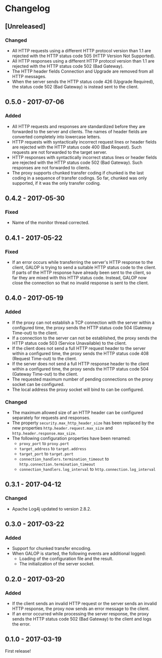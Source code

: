 # Changelog


## [Unreleased]

### Changed

- All HTTP requests using a different HTTP protocol version than 1.1 are
  rejected with the HTTP status code 505 (HTTP Version Not Supported).
- All HTTP responses using a different HTTP protocol version than 1.1 are
  rejected with the HTTP status code 502 (Bad Gateway).
- The HTTP header fields Connection and Upgrade are removed from all HTTP
  messages.
- When the server sends the HTTP status code 426 (Upgrade Required), the status
  code 502 (Bad Gateway) is instead sent to the client.


## 0.5.0 - 2017-07-06

### Added

- All HTTP requests and responses are standardized before they are forwarded to
  the server and clients. The names of header fields are converted completely
  into lowercase letters.
- HTTP requests with syntactically incorrect request lines or header fields are
  rejected with the HTTP status code 400 (Bad Request). Such requests are not
  forwarded to the target server.
- HTTP responses with syntactically incorrect status lines or header fields are
  rejected with the HTTP status code 502 (Bad Gateway). Such responses are not
  forwarded to clients.
- The proxy supports chunked transfer coding if chunked is the last coding in a
  sequence of transfer codings. So far, chunked was only supported, if it was
  the only transfer coding.


## 0.4.2 - 2017-05-30

### Fixed

- Name of the monitor thread corrected.


## 0.4.1 - 2017-05-22

### Fixed

- If an error occurs while transferring the server's HTTP response to the client,
  GALOP is trying to send a suitable HTTP status code to the client. If parts of
  the HTTP response have already been sent to the client, so far they are mixed
  with this HTTP status code. Instead, GALOP now close the connection so that no
  invalid response is sent to the client.


## 0.4.0 - 2017-05-19

### Added

- If the proxy can not establish a TCP connection with the server within a
  configured time, the proxy sends the HTTP status code 504 (Gateway Time-out)
  to the client.
- If a connection to the server can not be established, the proxy sends the
  HTTP status code 503 (Service Unavailable) to the client.
- If the client does not send a full HTTP request header to the server within
  a configured time, the proxy sends the HTTP status code 408 (Request Time-out)
  to the client.
- If the server does not send a full HTTP response header to the client within
  a configured time, the proxy sends the HTTP status code 504 (Gateway Time-out)
  to the client.
- The requested maximum number of pending connections on the proxy socket can be
  configured.
- The local address the proxy socket will bind to can be configured.
  
### Changed

- The maximum allowed size of an HTTP header can be configured separately for
  requests and responses.
- The property `security.max_http_header_size` has been replaced by the new
  properties `http.header.request.max_size` and `http.header.response.max_size`.
- The following configuration properties have been renamed:
    - `proxy_port` to `proxy.port`
    - `target_address` to `target.address`
    - `target_port` to `target.port`
    - `connection_handlers.termination_timeout` to `http.connection.termination_timeout`
    - `connection_handlers.log_interval` to `http.connection.log_interval`


## 0.3.1 - 2017-04-12

### Changed

- Apache Log4j updated to version 2.8.2.


## 0.3.0 - 2017-03-22

### Added

- Support for chunked transfer encoding.
- When GALOP is started, the following events are additional logged:
  - Loading of the configuration file and the result.
  - The initialization of the server socket.


## 0.2.0 - 2017-03-20

### Added

- If the client sends an invalid HTTP request or the server sends an invalid
  HTTP response, the proxy now sends an error message to the client.
- If an error occurred while processing the server response, the proxy sends
  the HTTP status code 502 (Bad Gateway) to the client and logs the error.


## 0.1.0 - 2017-03-19

First release!
